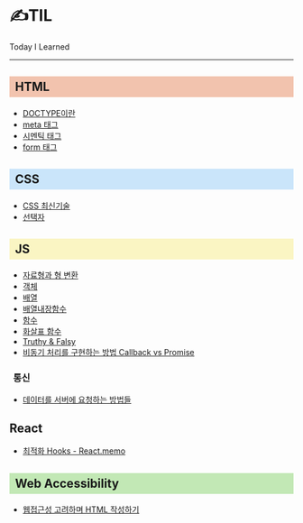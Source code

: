 # ✍TIL

Today I Learned

---

<h2 style="background-color:#f2c3ae; padding:6px 0 6px 10px">HTML</h2>

- <a href="HTML\DOCTYPE이란.md">DOCTYPE이란</a>
- <a href="HTML\meta태그.md">meta 태그</a>
- <a href="HTML\시멘틱태그.md">시멘틱 태그</a>
- <a href="HTML\form태그.md">form 태그</a>

<h2 style="background-color:#cae5fa; padding:6px 0 6px 10px">CSS</h2>

- <a href="CSS\CSS 최신기술.md">CSS 최신기술</a>
- <a href="CSS\선택자.md">선택자</a>

<h2 style="background-color:#faf5c3; padding:6px 0 6px 10px">JS</h2>

- <a href="JS\자료형과 형 변환.md">자료형과 형 변환</a>
- <a href="JS\객체.md">객체</a>
- <a href="JS\배열.md">배열</a>
- <a href="JS\배열내장함수.md">배열내장함수</a>
- <a href="JS\함수.md">함수</a>
- <a href="JS\화살표 함수.md">화살표 함수</a>
- <a href="JS\Truthy & Falsy.md">Truthy & Falsy</a>
- <a href="JS\비동기 처리를 구현하는 방법 Callback vs Promise.md">비동기 처리를 구현하는 방법 Callback vs Promise</a>

<h3 style="text-indent:0.4em">통신</h3>

- <a href="JS\통신\데이터를 서버에 요청하는 방법들.md">데이터를 서버에 요청하는 방법들</a>

<h2>React</h2>

- <a href="React\최적화 Hooks - React.memo.md">최적화 Hooks - React.memo</a>

<h2 style="background-color:#c2e8b5; padding:6px 0 6px 10px"> Web Accessibility </h2>

- <a href="Accessibility\웹접근성 고려하며 HTML 작성하기.md">웹접근성 고려하며 HTML 작성하기</a>
